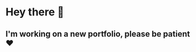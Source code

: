 # Hey there 👋
## I'm working on a new portfolio, please be patient ❤️

<!---
GuiMar10/GuiMar10 is a ✨ special ✨ repository because its `README.md` (this file) appears on your GitHub profile.
You can click the Preview link to take a look at your changes.
--->
